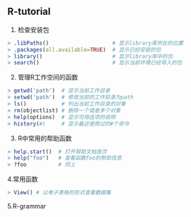 ## R-tutorial

1. 检查安装包
```R
> .libPaths()                    # 显示library库所在的位置
> .packages(all.available=TRUE)  # 显示已经安装的包
> library()                      # 显示library库中的包
> search()                       # 显示当前环境已经导入的包
```

2. 管理R工作空间的函数
```r
> getwd('path')  # 显示当前工作目录
> setwd('path')  # 修改当前的工作目录为path
> ls()           # 列出当前工作目录的对象
> rm(objectlist) # 删除一个或者多个对象
> help(options)  # 显示可用选项的说明
> history(#)     # 显示最近使用过的#个命令
```
3. R中常用的帮助函数
```r
> help.start()  # 打开帮助文档首页
> help("foo")   # 查看函数foo的帮助信息
> ?foo          # 同上
```

4.常用函数
```r
> View() # 以电子表格的形式查看数据集

```
5.R-grammar
```r

```
